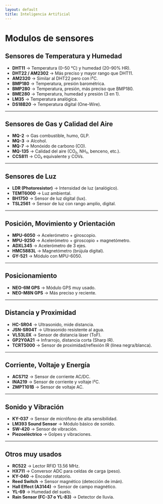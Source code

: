 ```yaml
---
layout: default
title: Inteligencia Artificial
---
```


# Modulos de sensores

## Sensores de Temperatura y Humedad

* **DHT11** → Temperatura (0–50 °C) y humedad (20–90% HR).
* **DHT22 / AM2302** → Más preciso y mayor rango que DHT11.
* **AM2320** → Similar al DHT22 pero con I²C.
* **BMP180** → Temperatura, presión barométrica.
* **BMP280** → Temperatura, presión, más preciso que BMP180.
* **BME280** → Temperatura, humedad y presión (3 en 1).
* **LM35** → Temperatura analógica.
* **DS18B20** → Temperatura digital (One-Wire).

---

## Sensores de Gas y Calidad del Aire

* **MQ-2** → Gas combustible, humo, GLP.
* **MQ-3** → Alcohol.
* **MQ-7** → Monóxido de carbono (CO).
* **MQ-135** → Calidad del aire (CO₂, NH₃, benceno, etc.).
* **CCS811** → CO₂ equivalente y COVs.

---

## Sensores de Luz

* **LDR (Photoresistor)** → Intensidad de luz (analógico).
* **TEMT6000** → Luz ambiental.
* **BH1750** → Sensor de luz digital (lux).
* **TSL2561** → Sensor de luz con rango amplio, digital.

---

## Posición, Movimiento y Orientación

* **MPU-6050** → Acelerómetro + giroscopio.
* **MPU-9250** → Acelerómetro + giroscopio + magnetómetro.
* **ADXL345** → Acelerómetro de 3 ejes.
* **HMC5883L** → Magnetómetro (brújula digital).
* **GY-521** → Módulo con MPU-6050.

---

## Posicionamiento

* **NEO-6M GPS** → Módulo GPS muy usado.
* **NEO-M8N GPS** → Más preciso y reciente.

---

## Distancia y Proximidad

* **HC-SR04** → Ultrasonido, mide distancia.
* **JSN-SR04T** → Ultrasonido resistente al agua.
* **VL53L0X** → Sensor de distancia láser (ToF).
* **GP2Y0A21** → Infrarrojo, distancia corta (Sharp IR).
* **TCRT5000** → Sensor de proximidad/reflexión IR (línea negra/blanca).

---

## Corriente, Voltaje y Energía

* **ACS712** → Sensor de corriente AC/DC.
* **INA219** → Sensor de corriente y voltaje I²C.
* **ZMPT101B** → Sensor de voltaje AC.

---

## Sonido y Vibración

* **KY-037** → Sensor de micrófono de alta sensibilidad.
* **LM393 Sound Sensor** → Módulo básico de sonido.
* **SW-420** → Sensor de vibración.
* **Piezoeléctrico** → Golpes y vibraciones.

---

## Otros muy usados

* **RC522** → Lector RFID 13.56 MHz.
* **HX711** → Conversor ADC para celdas de carga (peso).
* **KY-040** → Encoder rotatorio.
* **Reed Switch** → Sensor magnético (detección de imán).
* **Hall Effect (A3144)** → Sensor de campo magnético.
* **YL-69** → Humedad del suelo.
* **Rain Sensor (FC-37 o YL-83)** → Detector de lluvia.
